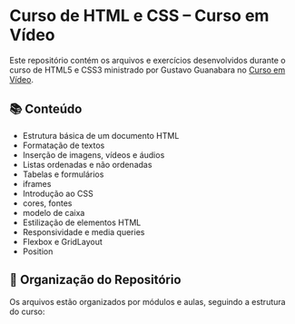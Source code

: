 # Curso de HTML e CSS – Curso em Vídeo

Este repositório contém os arquivos e exercícios desenvolvidos durante o curso de HTML5 e CSS3 ministrado por Gustavo Guanabara no [Curso em Vídeo](https://www.cursoemvideo.com/curso/html5-css3-modulo1/).

## 📚 Conteúdo

- Estrutura básica de um documento HTML
- Formatação de textos
- Inserção de imagens, vídeos e áudios
- Listas ordenadas e não ordenadas
- Tabelas e formulários
- iframes
- Introdução ao CSS
- cores, fontes
- modelo de caixa
- Estilização de elementos HTML
- Responsividade e media queries
- Flexbox e GridLayout
- Position

## 📁 Organização do Repositório

Os arquivos estão organizados por módulos e aulas, seguindo a estrutura do curso:

